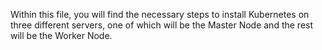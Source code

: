 Within this file, you will find the necessary steps to install Kubernetes on three different servers, one of which will be the Master Node and the rest will be the Worker Node.
